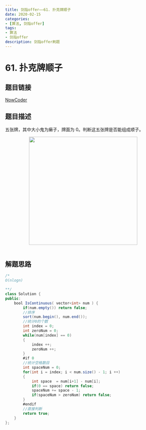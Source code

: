```yaml
---
title: 剑指offer——61. 扑克牌顺子
date: 2020-02-15 
categories:
- [算法, 剑指offer]
tags:
- 算法
- 剑指offer
description: 剑指offer刷题
---
```


# 61. 扑克牌顺子

## 题目链接

[NowCoder](https://www.nowcoder.com/practice/762836f4d43d43ca9deb273b3de8e1f4?tpId=13&tqId=11198&tPage=1&rp=1&ru=/ta/coding-interviews&qru=/ta/coding-interviews/question-ranking&from=cyc_github)

## 题目描述

五张牌，其中大小鬼为癞子，牌面为 0。判断这五张牌是否能组成顺子。

<div align="center"> <img src="https://cs-notes-1256109796.cos.ap-guangzhou.myqcloud.com/eaa506b6-0747-4bee-81f8-3cda795d8154.png" width="350px"> </div><br>


## 解题思路

```java
/*
O(nlogn)

**/
class Solution {
public:
    bool IsContinuous( vector<int> num ) {
        if(num.empty()) return false;
        //排序
        sort(num.begin(), num.end());
        //统计0的个数
        int index = 0;
        int zeroNum = 0;
        while(num[index] == 0)
        {
            index ++;
            zeroNum ++;
        }
        #if 0
        //统计空格数目
        int spaceNum = 0;
        for(int i = index; i < num.size() - 1; i ++)
        {
            int space  = num[i+1] - num[i];
            if(0 == space) return false;
            spaceNum += space - 1;
            if(spaceNum > zeroNum) return false;
        }
        #endif
        //直接判断
        return true;
    }
};
```





